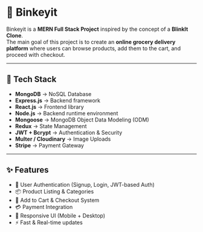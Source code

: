 # 🛒 Binkeyit

Binkeyit is a **MERN Full Stack Project** inspired by the concept of a **BlinkIt Clone**.  
The main goal of this project is to create an **online grocery delivery platform** where users can browse products, add them to the cart, and proceed with checkout.

---

## 🚀 Tech Stack
- **MongoDB** → NoSQL Database  
- **Express.js** → Backend framework  
- **React.js** → Frontend library  
- **Node.js** → Backend runtime environment  
- **Mongoose** → MongoDB Object Data Modeling (ODM)  
- **Redux** → State Management  
- **JWT + Bcrypt** → Authentication & Security  
- **Multer / Cloudinary** → Image Uploads  
- **Stripe** → Payment Gateway  

---

## ✨ Features
- 👤 User Authentication (Signup, Login, JWT-based Auth)  
- 📦 Product Listing & Categories  
- 🛒 Add to Cart & Checkout System  
- 💳 Payment Integration  
- 📱 Responsive UI (Mobile + Desktop)  
- ⚡ Fast & Real-time updates  
